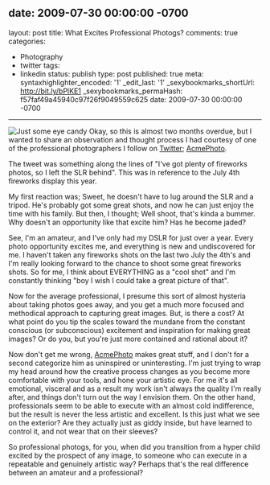 date: 2009-07-30 00:00:00 -0700
---
layout: post
title: What Excites Professional Photogs?
comments: true
categories:
- Photography
- twitter
tags:
- linkedin
status: publish
type: post
published: true
meta:
  syntaxhighlighter_encoded: '1'
  _edit_last: '1'
  _sexybookmarks_shortUrl: http://bit.ly/bPlKE1
  _sexybookmarks_permaHash: f57faf49a45940c97f26f9049559c625
date: 2009-07-30 00:00:00 -0700
---
<img src="http://farm3.static.flickr.com/2659/3756315543_22ba3d06b5.jpg" alt="Just some eye candy" class="alignright"/> Okay, so this is almost two months overdue, but I wanted to share an observation and thought process I had courtesy of one of the professional photographers I follow on <a href="http://twitter.com/rjgeyer">Twitter</a>; <a href="http://twitter.com/AcmePhoto">AcmePhoto</a>.  

The tweet was something along the lines of "I've got plenty of fireworks photos, so I left the SLR behind".  This was in reference to the July 4th fireworks display this year.

My first reaction was; Sweet, he doesn't have to lug around the SLR and a tripod.  He's probably got some great shots, and now he can just enjoy the time with his family.  But then, I thought;  Well shoot, that's kinda a bummer.  Why doesn't an opportunity like that excite him? Has he become jaded?

See, I'm an amateur, and I've only had my DSLR for just over a year.  Every photo opportunity excites me, and everything is new and undiscovered for me.  I haven't taken any fireworks shots on the last two July the 4th's and I'm really looking forward to the chance to shoot some great fireworks shots.  So for me, I think about EVERYTHING as a "cool shot" and I'm constantly thinking "boy I wish I could take a great picture of that".

Now for the average professional, I presume this sort of almost hysteria about taking photos goes away, and you get a much more focused and methodical approach to capturing great images.  But, is there a cost?  At what point do you tip the scales toward the mundane from the constant conscious (or subconscious) excitement and inspiration for making great images? Or do you, but you're just more contained and rational about it?

Now don't get me wrong, <a href="http://twitter.com/AcmePhoto">AcmePhoto</a> makes great stuff, and I don't for a second categorize him as uninspired or uninteresting.  I'm just trying to wrap my head around how the creative process changes as you become more comfortable with your tools, and hone your artistic eye.  For me it's all emotional, visceral and as a result my work isn't always the quality I'm really after, and things don't turn out the way I envision them.  On the other hand, professionals seem to be able to execute with an almost cold indifference, but the result is never the less artistic and excellent.  Is this just what we see on the exterior?  Are they actually just as giddy inside, but have learned to control it, and not wear that on their sleeves?

So professional photogs, for you, when did you transition from a hyper child excited by the prospect of any image, to someone who can execute in a repeatable and genuinely artistic way?  Perhaps that's the real difference between an amateur and a professional?
